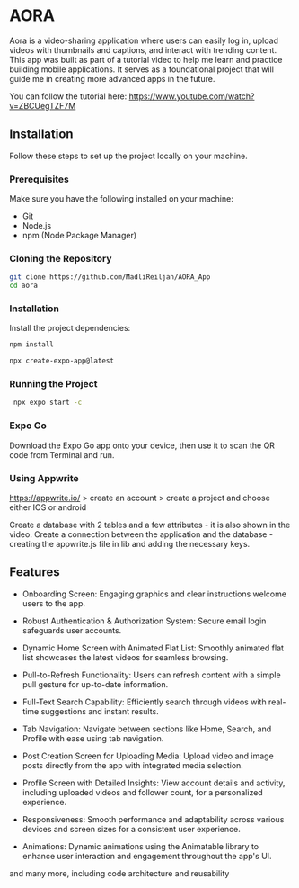 # AORA

Aora is a video-sharing application where users can easily log in, upload videos with thumbnails and captions, and interact with trending content. 
This app was built as part of a tutorial video to help me learn and practice building mobile applications. It serves as a foundational project that will guide me in creating more advanced apps in the future. 

You can follow the tutorial here: https://www.youtube.com/watch?v=ZBCUegTZF7M

## Installation

Follow these steps to set up the project locally on your machine.

### Prerequisites

Make sure you have the following installed on your machine:

* Git
* Node.js
* npm (Node Package Manager)

### Cloning the Repository

```bash
git clone https://github.com/MadliReiljan/AORA_App
cd aora
```
### Installation

Install the project dependencies:

```bash
npm install
```
```bash
npx create-expo-app@latest
```
### Running the Project

```bash
 npx expo start -c
```

### Expo Go

Download the Expo Go app onto your device, then use it to scan the QR code from Terminal and run.

### Using Appwrite

https://appwrite.io/ > create an account > create a project and choose either IOS or android

Create a database with 2 tables and a few attributes - it is also shown in the video. Create a connection between the application and the database - creating the appwrite.js file in lib and adding the necessary keys.



## Features

* Onboarding Screen: Engaging graphics and clear instructions welcome users to the app.

* Robust Authentication & Authorization System: Secure email login safeguards user accounts.

* Dynamic Home Screen with Animated Flat List: Smoothly animated flat list showcases the latest videos for seamless browsing.

* Pull-to-Refresh Functionality: Users can refresh content with a simple pull gesture for up-to-date information.

* Full-Text Search Capability: Efficiently search through videos with real-time suggestions and instant results.

* Tab Navigation: Navigate between sections like Home, Search, and Profile with ease using tab navigation.

* Post Creation Screen for Uploading Media: Upload video and image posts directly from the app with integrated media selection.

* Profile Screen with Detailed Insights: View account details and activity, including uploaded videos and follower count, for a personalized experience.

* Responsiveness: Smooth performance and adaptability across various devices and screen sizes for a consistent user experience.

* Animations: Dynamic animations using the Animatable library to enhance user interaction and engagement throughout the app's UI.

and many more, including code architecture and reusability
